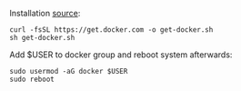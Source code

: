 Installation [source](https://github.com/docker/docker-install):

```shell
curl -fsSL https://get.docker.com -o get-docker.sh
sh get-docker.sh
```

Add $USER to docker group and reboot system afterwards:

```shell
sudo usermod -aG docker $USER
sudo reboot
```